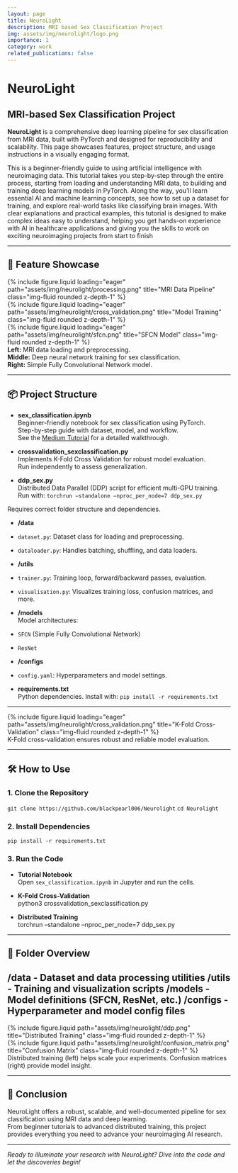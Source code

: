 ```yaml
---
layout: page
title: NeuroLight
description: MRI based Sex Classification Project
img: assets/img/neurolight/logo.png
importance: 1
category: work
related_publications: false
---
```


# NeuroLight

## MRI-based Sex Classification Project

**NeuroLight** is a comprehensive deep learning pipeline for sex classification from MRI data, built with PyTorch and designed for reproducibility and scalability. This page showcases features, project structure, and usage instructions in a visually engaging format.

This is a beginner-friendly guide to using artificial intelligence with neuroimaging data. This tutorial takes you step-by-step through the entire process, starting from loading and understanding MRI data, to building and training deep learning models in PyTorch. Along the way, you’ll learn essential AI and machine learning concepts, see how to set up a dataset for training, and explore real-world tasks like classifying brain images. With clear explanations and practical examples, this tutorial is designed to make complex ideas easy to understand, helping you get hands-on experience with AI in healthcare applications and giving you the skills to work on exciting neuroimaging projects from start to finish

---

## 🚀 Feature Showcase

<div class="row">
    <div class="col-sm mt-3 mt-md-0">
        {% include figure.liquid loading="eager" path="assets/img/neurolight/processing.png" title="MRI Data Pipeline" class="img-fluid rounded z-depth-1" %}
    </div>
    <div class="col-sm mt-3 mt-md-0">
        {% include figure.liquid loading="eager" path="assets/img/neurolight/cross_validation.png" title="Model Training" class="img-fluid rounded z-depth-1" %}
    </div>
    <div class="col-sm mt-3 mt-md-0">
        {% include figure.liquid loading="eager" path="assets/img/neurolight/sfcn.png" title="SFCN Model" class="img-fluid rounded z-depth-1" %}
    </div>
</div>
<div class="caption">
    <b>Left:</b> MRI data loading and preprocessing.<br>
    <b>Middle:</b> Deep neural network training for sex classification.<br>
    <b>Right:</b> Simple Fully Convolutional Network model.
</div>

---

## 📦 Project Structure

- **sex_classification.ipynb**  
  Beginner-friendly notebook for sex classification using PyTorch.  
  Step-by-step guide with dataset, model, and workflow.  
  See the [Medium Tutorial](https://medium.com/@daminininad/intro-to-ai-with-neuroimaging-data-a-end-to-end-tutorial-using-pytorch-f941c6ef547a) for a detailed walkthrough.

- **crossvalidation_sexclassification.py**  
  Implements K-Fold Cross Validation for robust model evaluation.  
  Run independently to assess generalization.

- **ddp_sex.py**  
  Distributed Data Parallel (DDP) script for efficient multi-GPU training.  
  Run with:  `torchrun –standalone –nproc_per_node=7 ddp_sex.py`

Requires correct folder structure and dependencies.

- **/data**  
- `dataset.py`: Dataset class for loading and preprocessing.
- `dataloader.py`: Handles batching, shuffling, and data loaders.

- **/utils**  
- `trainer.py`: Training loop, forward/backward passes, evaluation.
- `visualisation.py`: Visualizes training loss, confusion matrices, and more.

- **/models**  
Model architectures:
- `SFCN` (Simple Fully Convolutional Network)
- `ResNet`

- **/configs**  
- `config.yaml`: Hyperparameters and model settings.

- **requirements.txt**  
Python dependencies. Install with:  `pip install -r requirements.txt`


---

<div class="row">
  <div class="col-sm mt-3 mt-md-0">
      {% include figure.liquid loading="eager" path="assets/img/neurolight/cross_validation.png" title="K-Fold Cross-Validation" class="img-fluid rounded z-depth-1" %}
  </div>
</div>
<div class="caption">
  K-Fold cross-validation ensures robust and reliable model evaluation.
</div>

---

## 🛠️ How to Use

### 1. Clone the Repository
`git clone https://github.com/blackpearl006/Neurolight`
`cd Neurolight`


### 2. Install Dependencies
`pip install -r requirements.txt`


### 3. Run the Code

- **Tutorial Notebook**  
  Open `sex_classification.ipynb` in Jupyter and run the cells.

- **K-Fold Cross-Validation**  
  python3 crossvalidation_sexclassification.py

- **Distributed Training**  
  torchrun –standalone –nproc_per_node=7 ddp_sex.py

---

## 📁 Folder Overview

/data     - Dataset and data processing utilities
/utils    - Training and visualization scripts
/models   - Model definitions (SFCN, ResNet, etc.)
/configs  - Hyperparameter and model config files
---


<div class="row justify-content-sm-center">
    <div class="col-sm-8 mt-3 mt-md-0">
        {% include figure.liquid path="assets/img/neurolight/ddp.png" title="Distributed Training" class="img-fluid rounded z-depth-1" %}
    </div>
    <div class="col-sm-4 mt-3 mt-md-0">
        {% include figure.liquid path="assets/img/neurolight/confusion_matrix.png" title="Confusion Matrix" class="img-fluid rounded z-depth-1" %}
    </div>
</div>
<div class="caption">
    Distributed training (left) helps scale your experiments. Confusion matrices (right) provide model insight.
</div>

---

## 🎯 Conclusion

NeuroLight offers a robust, scalable, and well-documented pipeline for sex classification using MRI data and deep learning.  
From beginner tutorials to advanced distributed training, this project provides everything you need to advance your neuroimaging AI research.

---

*Ready to illuminate your research with NeuroLight? Dive into the code and let the discoveries begin!*